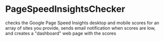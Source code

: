 PageSpeedInsightsChecker
========================

checks the Google Page Speed Insights desktop and mobile scores for an array of sites you provide, sends email notification when scores are low, and creates a "dashboard" web page with the scores
